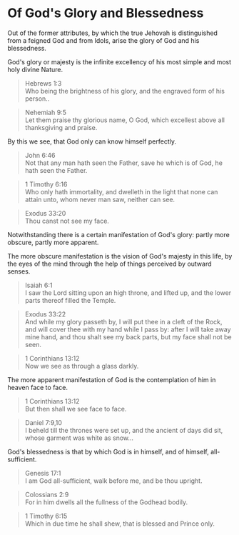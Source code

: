 # Of God's Glory and Blessedness

Out of the former attributes, by which the true Jehovah is distinguished from a feigned God and from Idols, arise the glory of God and his blessedness.

God's glory or majesty is the infinite excellency of his most simple and most holy divine Nature. 

> Hebrews 1:3  
> Who being the brightness of his glory, and the engraved form of his person..

> Nehemiah 9:5  
> Let them praise thy glorious name, O God, which excellest above all thanksgiving and praise.

By this we see, that God only can know himself perfectly. 

> John 6:46  
> Not that any man hath seen the Father, save he which is of God, he hath seen the Father.

> 1 Timothy 6:16  
> Who only hath immortality, and dwelleth in the light that none can attain unto, whom never man saw, neither can see.

> Exodus 33:20  
> Thou canst not see my face.

Notwithstanding there is a certain manifestation of God's glory: partly more obscure, partly more apparent.

The more obscure manifestation is the vision of God's majesty in this life, by the eyes of the mind through the help of things perceived by outward senses. 

> Isaiah 6:1  
> I saw the Lord sitting upon an high throne, and lifted up, and the lower parts thereof filled the Temple.

> Exodus 33:22  
> And while my glory passeth by, I will put thee in a cleft of the Rock, and will cover thee with my hand while I pass by: after I will take away mine hand, and thou shalt see my back parts, but my face shall not be seen.

> 1 Corinthians 13:12  
> Now we see as through a glass darkly.

The more apparent manifestation of God is the contemplation of him in heaven face to face. 

> 1 Corinthians 13:12  
> But then shall we see face to face.

> Daniel 7:9,10  
> I beheld till the thrones were set up, and the ancient of days did sit, whose garment was white as snow...

God's blessedness is that by which God is in himself, and of himself, all-sufficient. 

> Genesis 17:1  
> I am God all-sufficient, walk before me, and be thou upright.

> Colossians 2:9  
> For in him dwells all the fullness of the Godhead bodily.

> 1 Timothy 6:15  
> Which in due time he shall shew, that is blessed and Prince only.